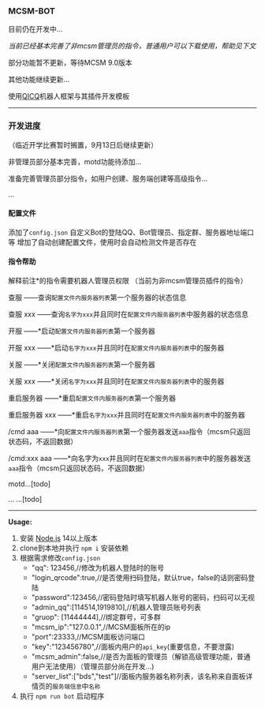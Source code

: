 ### MCSM-BOT 
目前仍在开发中...

*当前已经基本完善了非mcsm管理员的指令，普通用户可以下载使用，帮助见下文*

部分功能暂不更新，等待MCSM 9.0版本

其他功能继续更新...

使用[QICQ](https://github.com/takayama-lily/oicq)机器人框架与其插件开发模板

----
### 开发进度

（临近开学比赛暂时搁置，9月13日后继续更新）

非管理员部分基本完善，motd功能待添加...

准备完善管理员部分指令，如用户创建、服务端创建等高级指令...

...


#### 配置文件
添加了`config.json`
自定义Bot的登陆QQ、Bot管理员、指定群、服务器地址端口等
增加了自动创建配置文件，使用时会自动检测文件是否存在

#### 指令帮助
解释前注*的指令需要机器人管理员权限
（当前为非mcsm管理员插件的指令）

查服  ——查询`配置文件内服务器列表`第一个服务器的状态信息

查服 xxx  ——查询`名字为xxx`并且同时在`配置文件内服务器列表`中服务器的状态信息

开服  ——*启动`配置文件内服务器列表`第一个服务器

开服 xxx  ——*启动`名字为xxx`并且同时在`配置文件内服务器列表`中的服务器

关服  ——*关闭`配置文件内服务器列表`第一个服务器

关服 xxx  ——*关闭`名字为xxx`并且同时在`配置文件内服务器列表`中的服务器

重启服务器  ——*重启`配置文件内服务器列表`第一个服务器

重启服务器 xxx  ——*重启`名字为xxx`并且同时在`配置文件内服务器列表`中的服务器

/cmd aaa  ——*向`配置文件内服务器列表`第一个服务器发送`aaa`指令（mcsm只返回状态码，不返回数据）

/cmd:xxx aaa  ——*向名字为`xxx`并且同时在`配置文件内服务器列表`中的服务器发送`aaa`指令（mcsm只返回状态码，不返回数据）

motd...[todo]

... ...[todo]

----

**Usage:**

1. 安装 [Node.js](https://nodejs.org/) 14以上版本  
2. clone到本地并执行 `npm i` 安装依赖
3. 根据需求修改`config.json`
    - "qq": 123456,//修改为机器人登陆时的账号
    - "login_qrcode":true,//是否使用扫码登陆，默认true，false的话则密码登陆
    - "password":123456,//密码登陆时填写机器人账号的密码，扫码可以无视
    - "admin_qq":[114514,1919810],//机器人管理员账号列表
    - "gruop": [11444444],//绑定群号，可多群
    - "mcsm_ip":"127.0.0.1",//MCSM面板所在的ip
    - "port":23333,//MCSM面板访问端口
    - "key":"123456780",//面板内用户的`api_key`(重要信息，不要泄露)
    - "mcsm_admin":false,//是否为面板的管理员（解锁高级管理功能，普通用户无法使用）（管理员部分尚在开发...)
    - "server_list":["bds","test"]//面板内服务器名称列表，该名称来自面板详情页的`服务端信息`中`名称`
4. 执行 `npm run bot` 启动程序

